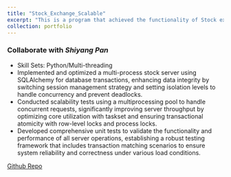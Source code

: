 ```yaml
---
title: "Stock_Exchange_Scalable"
excerpt: "This is a program that achieved the functionality of Stock exchange, and also could be scalable with multiple process to improve the performance"
collection: portfolio
---
```


### Collaborate with _Shiyang Pan_

- Skill Sets: Python/Multi-threading
- Implemented and optimized a multi-process stock server using SQLAlchemy for database transactions, enhancing data integrity by switching session management strategy and setting isolation levels to handle concurrency and prevent deadlocks.
- Conducted scalability tests using a multiprocessing pool to handle concurrent requests, significantly improving server throughput by optimizing core utilization with taskset and ensuring transactional atomicity with row-level locks and process locks.
- Developed comprehensive unit tests to validate the functionality and performance of all server operations, establishing a robust testing framework that includes transaction matching scenarios to ensure system reliability and correctness under various load conditions.


[Github Repo](https://github.com/FANFANFAN2506/Stock_Exchange_Scalable)
